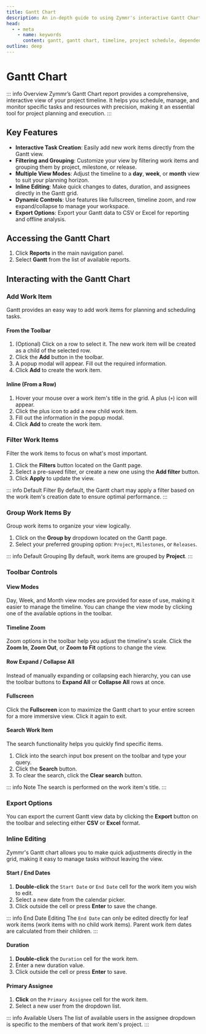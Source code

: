 ```yaml
---
title: Gantt Chart
description: An in-depth guide to using Zymmr's interactive Gantt Chart, covering features like inline editing, filtering, grouping, and exporting.
head:
  - - meta
    - name: keywords
      content: gantt, gantt chart, timeline, project schedule, dependencies, inline edit, zymmr
outline: deep
---
```


# Gantt Chart

::: info Overview
Zymmr’s Gantt Chart report provides a comprehensive, interactive view of your project timeline. It helps you schedule, manage, and monitor specific tasks and resources with precision, making it an essential tool for project planning and execution.
:::

## Key Features

-   **Interactive Task Creation**: Easily add new work items directly from the Gantt view.
-   **Filtering and Grouping**: Customize your view by filtering work items and grouping them by project, milestone, or release.
-   **Multiple View Modes**: Adjust the timeline to a **day**, **week**, or **month** view to suit your planning horizon.
-   **Inline Editing**: Make quick changes to dates, duration, and assignees directly in the Gantt grid.
-   **Dynamic Controls**: Use features like fullscreen, timeline zoom, and row expand/collapse to manage your workspace.
-   **Export Options**: Export your Gantt data to CSV or Excel for reporting and offline analysis.

## Accessing the Gantt Chart

1.  Click **Reports** in the main navigation panel.
2.  Select **Gantt** from the list of available reports.

## Interacting with the Gantt Chart

### Add Work Item
Gantt provides an easy way to add work items for planning and scheduling tasks.

#### From the Toolbar
1.  (Optional) Click on a row to select it. The new work item will be created as a child of the selected row.
2.  Click the **Add** button in the toolbar.
3.  A popup modal will appear. Fill out the required information.
4.  Click **Add** to create the work item.

#### Inline (From a Row)
1.  Hover your mouse over a work item's title in the grid. A plus (`+`) icon will appear.
2.  Click the plus icon to add a new child work item.
3.  Fill out the information in the popup modal.
4.  Click **Add** to create the work item.

### Filter Work Items
Filter the work items to focus on what's most important.

1.  Click the **Filters** button located on the Gantt page.
2.  Select a pre-saved filter, or create a new one using the **Add filter** button.
3.  Click **Apply** to update the view.

::: info Default Filter
By default, the Gantt chart may apply a filter based on the work item's creation date to ensure optimal performance.
:::

### Group Work Items By
Group work items to organize your view logically.

1.  Click on the **Group by** dropdown located on the Gantt page.
2.  Select your preferred grouping option: `Project`, `Milestones`, or `Releases`.

::: info Default Grouping
By default, work items are grouped by **Project**.
:::

### Toolbar Controls

#### View Modes
Day, Week, and Month view modes are provided for ease of use, making it easier to manage the timeline. You can change the view mode by clicking one of the available options in the toolbar.

#### Timeline Zoom
Zoom options in the toolbar help you adjust the timeline's scale. Click the **Zoom In**, **Zoom Out**, or **Zoom to Fit** options to change the view.

#### Row Expand / Collapse All
Instead of manually expanding or collapsing each hierarchy, you can use the toolbar buttons to **Expand All** or **Collapse All** rows at once.

#### Fullscreen
Click the **Fullscreen** icon to maximize the Gantt chart to your entire screen for a more immersive view. Click it again to exit.

#### Search Work Item
The search functionality helps you quickly find specific items.
1.  Click into the search input box present on the toolbar and type your query.
2.  Click the **Search** button.
3.  To clear the search, click the **Clear search** button.

::: info Note
The search is performed on the work item's title.
:::

### Export Options
You can export the current Gantt view data by clicking the **Export** button on the toolbar and selecting either **CSV** or **Excel** format.

### Inline Editing
Zymmr's Gantt chart allows you to make quick adjustments directly in the grid, making it easy to manage tasks without leaving the view.

#### Start / End Dates
1.  **Double-click** the `Start Date` or `End Date` cell for the work item you wish to edit.
2.  Select a new date from the calendar picker.
3.  Click outside the cell or press **Enter** to save the change.

::: info End Date Editing
The `End Date` can only be edited directly for leaf work items (work items with no child work items). Parent work item dates are calculated from their children.
:::

#### Duration
1.  **Double-click** the `Duration` cell for the work item.
2.  Enter a new duration value.
3.  Click outside the cell or press **Enter** to save.

#### Primary Assignee
1.  **Click** on the `Primary Assignee` cell for the work item.
2.  Select a new user from the dropdown list.

::: info Available Users
The list of available users in the assignee dropdown is specific to the members of that work item's project.
:::